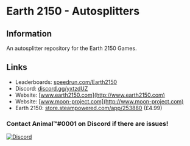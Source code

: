 # Earth 2150 - Autosplitters
## Information
An autosplitter repository for the Earth 2150 Games.

## Links
* Leaderboards: [speedrun.com/Earth2150](https://www.speedrun.com/earth_2150_escape_from_the_blue_planet)
* Discord: [discord.gg/yxtzdUZ](https://discord.gg/yxtzdUZ)
* Website: [www.earth2150.com](http://www.earth2150.com)
* Website: [www.moon-project.com](http://www.moon-project.com)
* Earth 2150: [store.steampowered.com/app/253880](https://store.steampowered.com/app/253880) (£4.99)


### Contact Animal™#0001 on Discord if there are issues!
<a href="https://discord.gg/yxtzdUZ"><img alt="Discord" src="https://img.shields.io/discord/572336961143177216?color=Green&label=Discord&style=flat"/></a>
